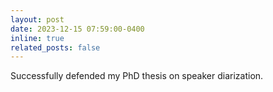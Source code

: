 ```yaml
---
layout: post
date: 2023-12-15 07:59:00-0400
inline: true
related_posts: false
---
```


Successfully defended my PhD thesis on speaker diarization.
